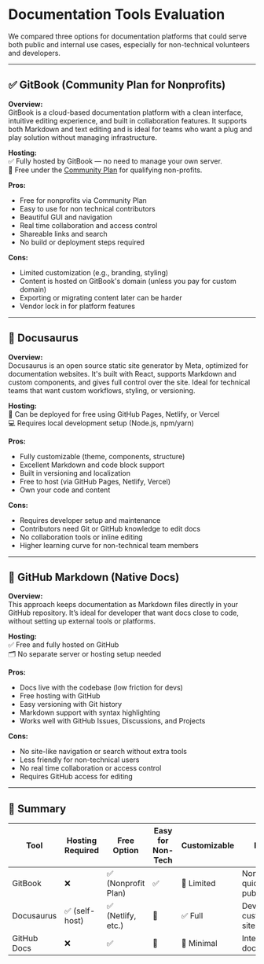 # Documentation Tools Evaluation

We compared three options for documentation platforms that could serve both public and internal use cases, especially for non-technical volunteers and developers.

---

## ✅ GitBook (Community Plan for Nonprofits)

**Overview:**  
GitBook is a cloud-based documentation platform with a clean interface, intuitive editing experience, and built in collaboration features. It supports both Markdown and text editing and is ideal for teams who want a plug and play solution without managing infrastructure.

**Hosting:**  
✅ Fully hosted by GitBook — no need to manage your own server.  
🌱 Free under the [Community Plan](https://www.gitbook.com/docs/account-management/plans/community) for qualifying non-profits.

**Pros:**
- Free for nonprofits via Community Plan
- Easy to use for non technical contributors
- Beautiful GUI and navigation
- Real time collaboration and access control
- Shareable links and search
- No build or deployment steps required

**Cons:**
- Limited customization (e.g., branding, styling)
- Content is hosted on GitBook's domain (unless you pay for custom domain)
- Exporting or migrating content later can be harder
- Vendor lock in for platform features

---

## 🔧 Docusaurus

**Overview:**  
Docusaurus is an open source static site generator by Meta, optimized for documentation websites. It's built with React, supports Markdown and custom components, and gives full control over the site. Ideal for technical teams that want custom workflows, styling, or versioning.

**Hosting:**  
🚀 Can be deployed for free using GitHub Pages, Netlify, or Vercel  
💻 Requires local development setup (Node.js, npm/yarn)

**Pros:**
- Fully customizable (theme, components, structure)
- Excellent Markdown and code block support
- Built in versioning and localization
- Free to host (via GitHub Pages, Netlify, Vercel)
- Own your code and content

**Cons:**
- Requires developer setup and maintenance
- Contributors need Git or GitHub knowledge to edit docs
- No collaboration tools or inline editing
- Higher learning curve for non-technical team members

---

## 🧾 GitHub Markdown (Native Docs)

**Overview:**  
This approach keeps documentation as Markdown files directly in your GitHub repository. It’s ideal for developer that want docs close to code, without setting up external tools or platforms.

**Hosting:**  
✅ Free and fully hosted on GitHub  
🗂️ No separate server or hosting setup needed

**Pros:**
- Docs live with the codebase (low friction for devs)
- Free hosting with GitHub
- Easy versioning with Git history
- Markdown support with syntax highlighting
- Works well with GitHub Issues, Discussions, and Projects

**Cons:**
- No site-like navigation or search without extra tools
- Less friendly for non-technical users
- No real time collaboration or access control
- Requires GitHub access for editing

---

## 🌟 Summary

| Tool         | Hosting Required | Free Option | Easy for Non-Tech | Customizable | Best For                      |
|--------------|------------------|-------------|-------------------|--------------|-------------------------------|
| GitBook      | ❌               | ✅ (Nonprofit Plan) | ✅                | 🚫 Limited   | Nonprofits, quick publishing |
| Docusaurus   | ✅ (self-host)    | ✅ (Netlify, etc.) | 🚫                | ✅ Full      | Dev teams, custom docs sites |
| GitHub Docs  | ❌               | ✅           | 🚫                | 🚫 Minimal   | Internal/dev documentation   |



